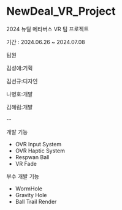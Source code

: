 # NewDeal_VR_Project
2024 뉴딜 메타버스 VR 팀 프로젝트

기간 : 2024.06.26 ~ 2024.07.08

팀원

김성애:기획

김선규:디자인

나병호:개발

김혜림:개발

--

개발 기능
- OVR Input System
- OVR Haptic System
- Respwan Ball
- VR Fade
  
부수 개발 기능
- WormHole
- Gravity Hole
- Ball Trail Render

